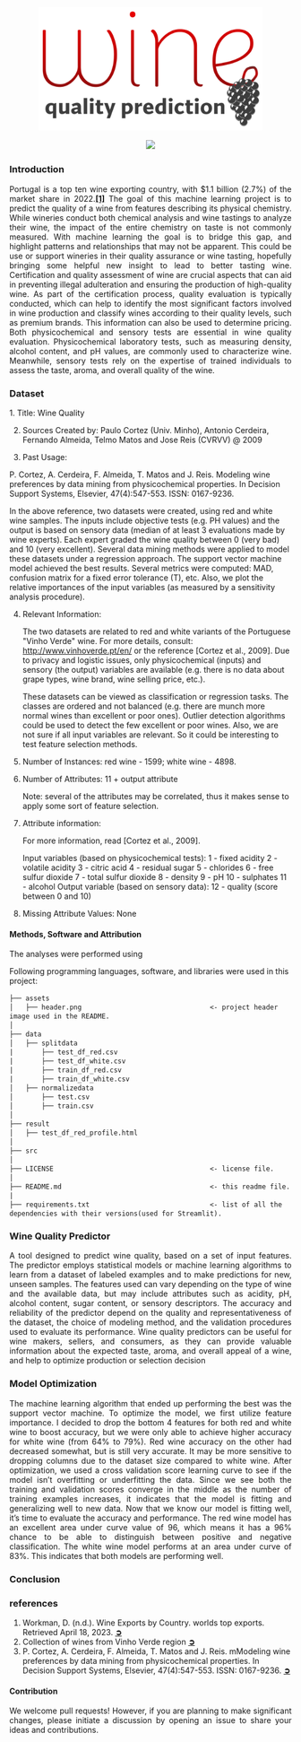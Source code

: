 <p align="center">
  <img src="https://github.com/theidari/wine_quality/blob/main/asset/header.png" width=400px>
</p>
<p align="center"><a href="https://theidari-wine-quality-appstreamlit-benjamin-1l3eqb.streamlit.app/#wine-quality-prediction"><img src="https://shields.io/badge/streamlit-Wine%20Quality%20Predictor-red?logo=streamlit&style=flat-square"></a></p>
<h3>Introduction</h3>
<p align="justify">
Portugal is a top ten wine exporting country, with $1.1 billion (2.7%) of the market share in 2022.<a href="https://github.com/theidari/wine_quality/edit/main/README.md#references"><b>[1]</b></a>
The goal of this machine learning project is to predict the quality of a wine from features describing its physical chemistry. While wineries conduct both chemical analysis and wine tastings to analyze their wine, the impact of the entire chemistry on taste is not commonly measured. With machine learning the goal is to bridge this gap, and highlight patterns and relationships that may not be apparent. This could be use or support wineries in their quality assurance or wine tasting, hopefully bringing some helpful new insight to lead to better tasting wine.
Certification and quality assessment of wine are crucial aspects that can aid in preventing illegal adulteration and ensuring the production of high-quality wine. As part of the certification process, quality evaluation is typically conducted, which can help to identify the most significant factors involved in wine production and classify wines according to their quality levels, such as premium brands. This information can also be used to determine pricing.
Both physicochemical and sensory tests are essential in wine quality evaluation. Physicochemical laboratory tests, such as measuring density, alcohol content, and pH values, are commonly used to characterize wine. Meanwhile, sensory tests rely on the expertise of trained individuals to assess the taste, aroma, and overall quality of the wine.</p>
<h3>Dataset</h3>
<p align="justify">
1. Title: Wine Quality 

2. Sources
   Created by: Paulo Cortez (Univ. Minho), Antonio Cerdeira, Fernando Almeida, Telmo Matos and Jose Reis (CVRVV) @ 2009
   
3. Past Usage:

  P. Cortez, A. Cerdeira, F. Almeida, T. Matos and J. Reis. 
  Modeling wine preferences by data mining from physicochemical properties.
  In Decision Support Systems, Elsevier, 47(4):547-553. ISSN: 0167-9236.

  In the above reference, two datasets were created, using red and white wine samples.
  The inputs include objective tests (e.g. PH values) and the output is based on sensory data
  (median of at least 3 evaluations made by wine experts). Each expert graded the wine quality 
  between 0 (very bad) and 10 (very excellent). Several data mining methods were applied to model
  these datasets under a regression approach. The support vector machine model achieved the
  best results. Several metrics were computed: MAD, confusion matrix for a fixed error tolerance (T),
  etc. Also, we plot the relative importances of the input variables (as measured by a sensitivity
  analysis procedure).
 
4. Relevant Information:

   The two datasets are related to red and white variants of the Portuguese "Vinho Verde" wine.
   For more details, consult: http://www.vinhoverde.pt/en/ or the reference [Cortez et al., 2009].
   Due to privacy and logistic issues, only physicochemical (inputs) and sensory (the output) variables 
   are available (e.g. there is no data about grape types, wine brand, wine selling price, etc.).

   These datasets can be viewed as classification or regression tasks.
   The classes are ordered and not balanced (e.g. there are munch more normal wines than
   excellent or poor ones). Outlier detection algorithms could be used to detect the few excellent
   or poor wines. Also, we are not sure if all input variables are relevant. So
   it could be interesting to test feature selection methods. 

5. Number of Instances: red wine - 1599; white wine - 4898. 

6. Number of Attributes: 11 + output attribute
  
   Note: several of the attributes may be correlated, thus it makes sense to apply some sort of
   feature selection.

7. Attribute information:

   For more information, read [Cortez et al., 2009].

   Input variables (based on physicochemical tests):
   1 - fixed acidity
   2 - volatile acidity
   3 - citric acid
   4 - residual sugar
   5 - chlorides
   6 - free sulfur dioxide
   7 - total sulfur dioxide
   8 - density
   9 - pH
   10 - sulphates
   11 - alcohol
   Output variable (based on sensory data): 
   12 - quality (score between 0 and 10)

8. Missing Attribute Values: None</P>
<h4>Methods, Software and Attribution</h4>
The analyses were performed using 

Following programming languages, software, and libraries were used in this project:

```
├── assets
│   ├── header.png                                <- project header image used in the README.
│
├── data
│   ├── splitdata 
|       ├── test_df_red.csv                  
|       ├── test_df_white.csv                   
|       ├── train_df_red.csv                   
|       ├── train_df_white.csv                   
│   ├── normalizedata                        
│       ├── test.csv                                 
│       ├── train.csv                                
│
├── result
│   ├── test_df_red_profile.html                 
│
├── src                                    
│
├── LICENSE                                       <- license file.
│
├── README.md                                     <- this readme file.
|
├── requirements.txt                              <- list of all the dependencies with their versions(used for Streamlit).
```

<h3>Wine Quality Predictor</h3>
<p align="justify">A tool designed to predict wine quality, based on a set of input features. The predictor employs statistical models or machine learning algorithms to learn from a dataset of labeled examples and to make predictions for new, unseen samples. The features used can vary depending on the type of wine and the available data, but may include attributes such as acidity, pH, alcohol content, sugar content, or sensory descriptors. The accuracy and reliability of the predictor depend on the quality and representativeness of the dataset, the choice of modeling method, and the validation procedures used to evaluate its performance. Wine quality predictors can be useful for wine makers, sellers, and consumers, as they can provide valuable information about the expected taste, aroma, and overall appeal of a wine, and help to optimize production or selection decision</p>
<h3>Model Optimization</h3>
<p align="justify">The machine learning algorithm that ended up performing the best was the support vector machine. To optimize the model, we first utilize feature importance. I decided to drop the bottom 4 features for both red and white wine to boost accuracy, but we were only able to achieve higher accuracy for white wine (from 64% to 79%). Red wine accuracy on the other had decreased somewhat, but is still very accurate. It may be more sensitive to dropping columns due to the dataset size compared to white wine. After optimization, we used a cross validation score learning curve to see if the model isn’t overfitting or underfitting the data. Since we see both the training and validation scores converge in the middle as the number of training examples increases, it indicates that the model is fitting and generalizing well to new data. Now that we know our model is fitting well, it’s time to evaluate the accuracy and performance. The red wine model has an excellent area under curve value of 96, which means it has a 96% chance to be able to distinguish between positive and negative classification. The white wine model performs at an area under curve of 83%. This indicates that both models are performing well.</p>
<h3>Conclusion</h3>
<h3>references</h3>
<ol>
<li>Workman, D. (n.d.). Wine Exports by Country. worlds top exports. Retrieved April 18, 2023. <a href="https://www.worldstopexports.com/wine-exports-country/"><b>➲</b></a></li>
<li>Collection of wines from Vinho Verde region <a href="https://archive.ics.uci.edu/ml/datasets/wine+quality"><b>➲</b></a></li>
<li>P. Cortez, A. Cerdeira, F. Almeida, T. Matos and J. Reis. mModeling wine preferences by data mining from physicochemical properties.
In Decision Support Systems, Elsevier, 47(4):547-553. ISSN: 0167-9236. <a href="https://www.sciencedirect.com/science/article/pii/S0167923609001377?via%3Dihub"><b>➲</b></a></li>
</ol>
<h4>Contribution</h4>
<p align="justify">We welcome pull requests! However, if you are planning to make significant changes, please initiate a discussion by opening an issue to share your ideas and contributions.</p>
